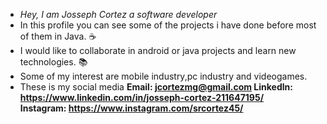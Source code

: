 - _Hey, I am Josseph Cortez a software developer_ 
- In this profile you can see some of the projects i have done before most of them in Java. ☕
- I would like to collaborate in android or java projects and learn new technologies. 📚
- Some of my interest are mobile industry,pc industry and videogames.
- These is my social media
  **Email:  jcortezmg@gmail.com
    Linkedln: https://www.linkedin.com/in/josseph-cortez-211647195/  
    Instagram: https://www.instagram.com/srcortez45/**
  
